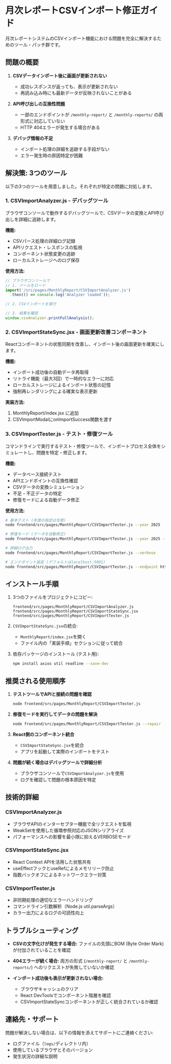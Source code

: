 # 月次レポートCSVインポート修正ガイド

月次レポートシステムのCSVインポート機能における問題を完全に解決するためのツール・パッチ群です。

## 問題の概要

1. **CSVデータインポート後に画面が更新されない**
   - 成功レスポンスが返っても、表示が更新されない
   - 再読み込み時にも最新データが反映されないことがある

2. **API呼び出しの互換性問題**
   - 一部のエンドポイントが `/monthly-report/` と `/monthly-reports/` の両形式に対応していない
   - HTTP 404エラーが発生する場合がある

3. **デバッグ情報の不足**
   - インポート処理の詳細を追跡する手段がない
   - エラー発生時の原因特定が困難

## 解決策: 3つのツール

以下の3つのツールを用意しました。それぞれが特定の問題に対処します。

### 1. CSVImportAnalyzer.js - デバッグツール

ブラウザコンソールで動作するデバッグツールで、CSVデータの変換とAPI呼び出しを詳細に追跡します。

**機能:**
- CSVパース処理の詳細ログ記録
- APIリクエスト・レスポンスの監視
- コンポーネント状態変更の追跡
- ローカルストレージへのログ保存

**使用方法:**
```javascript
// ブラウザコンソールで
// 1. ツールをロード
import('/src/pages/MonthlyReport/CSVImportAnalyzer.js')
  .then(() => console.log('Analyzer loaded'));

// 2. CSVインポートを実行

// 3. 結果を確認
window.csvAnalyzer.printFullAnalysis();
```

### 2. CSVImportStateSync.jsx - 画面更新改善コンポーネント

Reactコンポーネントの状態同期を改善し、インポート後の画面更新を確実にします。

**機能:**
- インポート成功後の自動データ再取得
- リトライ機能（最大3回）で一時的なエラーに対応
- ローカルストレージによるインポート状態の記憶
- 強制再レンダリングによる確実な表示更新

**実装方法:**
1. MonthlyReport/index.jsx に追加
2. CSVImportModalにonImportSuccess関数を渡す

### 3. CSVImportTester.js - テスト・修復ツール

コマンドラインで実行するテスト・修復ツールで、インポートプロセス全体をシミュレートし、問題を特定・修正します。

**機能:**
- データベース接続テスト
- APIエンドポイントの互換性確認
- CSVデータの変換シミュレーション
- 不足・不正データの特定
- 修復モードによる自動データ修正

**使用方法:**
```bash
# 基本テスト (年度の指定は任意)
node frontend/src/pages/MonthlyReport/CSVImportTester.js --year 2025

# 修復モード (データを自動修正)
node frontend/src/pages/MonthlyReport/CSVImportTester.js --year 2025 --repair

# 詳細ログ出力
node frontend/src/pages/MonthlyReport/CSVImportTester.js --verbose

# エンドポイント指定 (デフォルトはlocalhost:5001)
node frontend/src/pages/MonthlyReport/CSVImportTester.js --endpoint http://api.example.com/api
```

## インストール手順

1. 3つのファイルをプロジェクトにコピー:
   ```
   frontend/src/pages/MonthlyReport/CSVImportAnalyzer.js
   frontend/src/pages/MonthlyReport/CSVImportStateSync.jsx
   frontend/src/pages/MonthlyReport/CSVImportTester.js
   ```

2. `CSVImportStateSync.jsx`の統合:
   - `MonthlyReport/index.jsx`を開く
   - ファイル内の「実装手順」セクションに従って統合

3. 依存パッケージのインストール (テスト用):
   ```bash
   npm install axios util readline --save-dev
   ```

## 推奨される使用順序

1. **テストツールでAPIと接続の問題を確認**
   ```bash
   node frontend/src/pages/MonthlyReport/CSVImportTester.js
   ```

2. **修復モードを実行してデータの問題を解決**
   ```bash
   node frontend/src/pages/MonthlyReport/CSVImportTester.js --repair
   ```

3. **React側のコンポーネント統合**
   - `CSVImportStateSync.jsx`を統合
   - アプリを起動して実際のインポートをテスト

4. **問題が続く場合はデバッグツールで詳細分析**
   - ブラウザコンソールで`CSVImportAnalyzer.js`を使用
   - ログを確認して問題の根本原因を特定

## 技術的詳細

### CSVImportAnalyzer.js
- ブラウザAPIのインターセプター機能で全リクエストを監視
- WeakSetを使用した循環参照対応のJSONシリアライズ
- パフォーマンスへの影響を最小限に抑えるVERBOSEモード

### CSVImportStateSync.jsx
- React Context APIを活用した状態共有
- useEffectフックとuseRefによるメモリリーク防止
- 指数バックオフによるネットワークエラー対策

### CSVImportTester.js
- 非同期処理の適切なエラーハンドリング
- コマンドライン引数解析（Node.js util.parseArgs）
- カラー出力によるログの可読性向上

## トラブルシューティング

- **CSVの文字化けが発生する場合:**
  ファイルの先頭にBOM (Byte Order Mark) が付加されていることを確認

- **404エラーが続く場合:**
  両方の形式 (`/monthly-report/` と `/monthly-reports/`) へのリクエストが失敗していないか確認

- **インポート成功後も表示が更新されない場合:**
  - ブラウザキャッシュのクリア
  - React DevToolsでコンポーネント階層を確認
  - CSVImportStateSyncコンポーネントが正しく統合されているか確認

## 連絡先・サポート

問題が解決しない場合は、以下の情報を添えてサポートにご連絡ください:
- ログファイル（`logs/`ディレクトリ内）
- 使用しているブラウザとそのバージョン
- 発生状況の詳細な説明